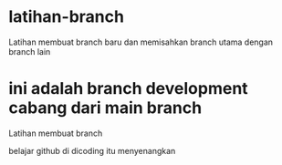 # latihan-branch
Latihan membuat branch baru dan memisahkan branch utama dengan branch lain

# ini adalah branch development cabang dari main branch
Latihan membuat branch

belajar github di dicoding itu menyenangkan
